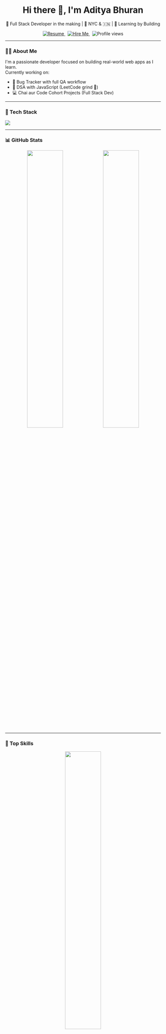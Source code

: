 <h1 align="center">Hi there 👋, I'm Aditya Bhuran</h1>
<p align="center">
  🚀  Full Stack Developer in the making | 📍 NYC & 🇮🇳 | 🧠 Learning by Building
</p>

<p align="center">
  <a href="https://your-resume-link.com" target="_blank">
    <img src="https://img.shields.io/badge/📄 View%20My%20Resume-blue?style=for-the-badge" alt="Resume">
  </a>
  &nbsp;
  <a href="mailto:your-email@example.com">
    <img src="https://img.shields.io/badge/💼 Hire%20Me-orange?style=for-the-badge" alt="Hire Me">
  </a>
  &nbsp;
  <img src="https://komarev.com/ghpvc/?username=ADITYABHURAN&label=Visitors&color=brightgreen&style=for-the-badge" alt="Profile views" />
</p>

---

### 👨‍💻 About Me
I'm a passionate developer focused on building real-world web apps as I learn.  
Currently working on:

- 🔧 Bug Tracker with full QA workflow  
- 🧠 DSA with JavaScript (LeetCode grind 💪)  
- 💻 Chai aur Code Cohort Projects (Full Stack Dev)

---

### 🚀 Tech Stack

<p align="left">
  <img src="https://skillicons.dev/icons?i=html,css,js,react,nodejs,mongodb,git,vscode,postman&theme=light" />
</p>

---

### 📊 GitHub Stats

<p align="center">
  <img src="https://github-readme-stats.vercel.app/api?username=ADITYABHURAN&show_icons=true&theme=tokyonight" width="48%" />
  <img src="https://github-readme-streak-stats.herokuapp.com/?user=ADITYABHURAN&theme=tokyonight" width="48%" />
</p>

---

### 🧠 Top Skills

<p align="center">
  <img src="https://github-readme-stats.vercel.app/api/top-langs/?username=ADITYABHURAN&layout=compact&theme=tokyonight" width="48%" />
</p>

---

### 📈 Activity Graph

<p align="center">
  <img src="https://github-readme-activity-graph.cyclic.app/graph?username=ADITYABHURAN&theme=tokyo-night&area=true" />
</p>

---

### 📫 Connect With Me

- LinkedIn: [linkedin.com/in/adityabhuran](https://linkedin.com/in/adityabhuran)
- GitHub: [@ADITYABHURAN](https://github.com/ADITYABHURAN)

---

<p align="center">“Code, break, fix, repeat that’s how we grow.” 🌱</p>
